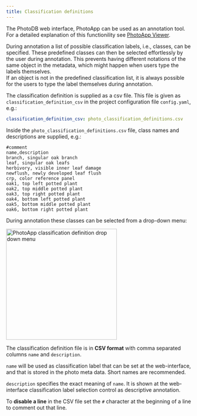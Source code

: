 ```yaml
---
title: Classification definitions
---
```


The PhotoDB web interface, PhotoApp can be used as an annotation tool. For a detailed explanation of this functionility see [PhotoApp Viewer](/photodb_documentation/usage/photoapp_viewer.html).

During annotation a list of possible classification labels, i.e., classes, can be specified. These predefined classes can then be selected effortlessly by the user during annotation. This  prevents having different notations of the same object in the metadata, which might happen when users type the labels themselves.  
If an object is not in the predefined classification list, it is always possible for the users to type the label themselves during annotation.

The classification definition is supplied as a csv file. This file is given as `classification_definition_csv` in the project configuration file `config.yaml`, e.g.:

```yaml
classification_definition_csv: photo_classification_definitions.csv
```

Inside the `photo_classification_definitions.csv` file, class names and descriptions are supplied, e.g.:

```CSV
#comment
name,description
branch, singular oak branch
leaf, singular oak leafs
herbivory, visible inner leaf damage
newflush, newly developed leaf flush
crp, color reference panel
oak1, top left potted plant
oak2, top middle potted plant
oak3, top right potted plant
oak4, bottom left potted plant
oak5, bottom middle potted plant
oak6, bottom right potted plant
```

During annotation these classes can be selected from a drop-down menu:

<img src="/photodb_documentation/assets/PhotoApp_classificationdefinition.png" alt="PhotoApp classification definition drop down menu" width="auto" height="300" align="center">

The classification definition file is in **CSV format** with comma separated columns `name` and `description`.

`name` will be used as classification label that can be set at the web-interface, and that is stored in the photo meta data. Short names are recommended.

`description` specifies the exact meaning of `name`. It is shown at the web-interface classification label selection control as descriptive annotation.

To **disable a line** in the CSV file set the `#` character at the beginning of a line to comment out that line.